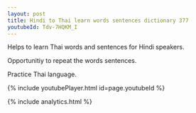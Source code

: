 ```yaml
---
layout: post
title: Hindi to Thai learn words sentences dictionary 377 
youtubeId: Tdv-7HQKM_I
---
```

 
 
Helps to learn Thai words and sentences for Hindi speakers.

Opportunitiy to repeat the words sentences. 

Practice Thai language. 
 
{% include youtubePlayer.html id=page.youtubeId %}
 
 
{% include analytics.html %}